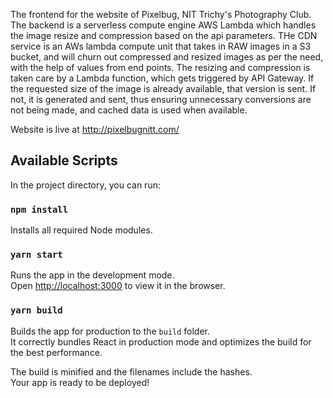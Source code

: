 The frontend for the website of Pixelbug, NIT Trichy's Photography Club. 
The backend is a serverless compute engine AWS Lambda which handles the image resize and compression based on the api parameters. 
THe CDN service is an AWs lambda compute unit that takes in RAW images in a S3 bucket, and will churn out compressed and resized images as per the need, with the help of values from end points. The resizing and compression is taken care by a Lambda function, which gets triggered by API Gateway. If the requested size of the image is already available, that version is sent. If not, it is generated and sent, thus ensuring unnecessary conversions are not being made, and cached data is used when available.

Website is live at http://pixelbugnitt.com/

## Available Scripts

In the project directory, you can run:

### `npm install`

Installs all required Node modules.

### `yarn start`

Runs the app in the development mode.<br />
Open [http://localhost:3000](http://localhost:3000) to view it in the browser.


### `yarn build`

Builds the app for production to the `build` folder.<br />
It correctly bundles React in production mode and optimizes the build for the best performance.

The build is minified and the filenames include the hashes.<br />
Your app is ready to be deployed!


